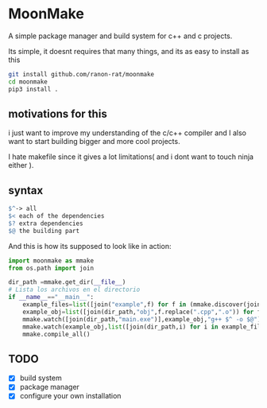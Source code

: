 # MoonMake

A simple package manager and build system for c++ and c projects.

Its simple, it doesnt requires that many things, and its as easy to install as this


```bash
git install github.com/ranon-rat/moonmake
cd moonmake
pip3 install .
```

## motivations for this

i just want to improve my understanding of the c/c++ compiler and I also want to start building bigger and more cool projects.

I hate makefile since it gives a lot limitations( and i dont want to touch ninja either ).

## syntax

```makefile
$^-> all 
$< each of the dependencies
$? extra dependencies 
$@ the building part
```

And this is how its supposed to look like in action:

```py
import moonmake as mmake
from os.path import join

dir_path =mmake.get_dir(__file__)
# Lista los archivos en el directorio
if __name__=="__main__":
    example_files=list([join("example",f) for f in (mmake.discover(join(dir_path,"example"),".cpp"))])
    example_obj=list([join(dir_path,"obj",f.replace(".cpp",".o")) for f in example_files])
    mmake.watch([join(dir_path,"main.exe")],example_obj,"g++ $^ -o $@")
    mmake.watch(example_obj,list([join(dir_path,i) for i in example_files]),"g++ -c $< -o $@")
    mmake.compile_all()
```

## TODO

- [x] build system
- [x] package manager
- [x] configure your own installation
